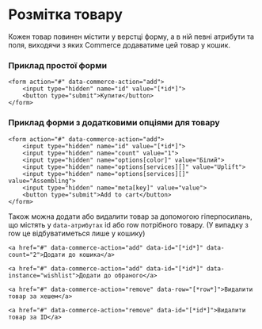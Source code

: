 # Розмітка товару #

Кожен товар повинен містити у верстці форму, а в ній певні атрибути та поля, виходячи з яких Commerce додаватиме цей товар у кошик.


### Приклад простої форми ###
````
<form action="#" data-commerce-action="add">
    <input type="hidden" name="id" value="[*id*]">
    <button type="submit">Купити</button>
</form>
````
### Приклад форми з додатковими опціями для товару ###
````
<form action="#" data-commerce-action="add">
    <input type="hidden" name="id" value="[*id*]">
    <input type="hidden" name="count" value="1">
    <input type="hidden" name="options[color]" value="Білий">
    <input type="hidden" name="options[services][]" value="Uplift">
    <input type="hidden" name="options[services][]" value="Assembling">
    <input type="hidden" name="meta[key]" value="value">
    <button type="submit">Add to cart</button>
</form>
````
Також можна додати або видалити товар за допомогою гіперпосилань, що містять у `data-атрибутах` id або row потрібного товару. (У випадку з row це відбуватиметься лише у кошику)
 

````
<a href="#" data-commerce-action="add" data-id="[*id*]" data-count="2">Додати до кошика</a>

<a href="#" data-commerce-action="add" data-id="[*id*]" data-instance="wishlist">Додати до обраного</a>

<a href="#" data-commerce-action="remove" data-row="[*row*]">Видалити товар за хешем</a>

<a href="#" data-commerce-action="remove" data-id="[*id*]">Видалити товар за ID</a>
````
